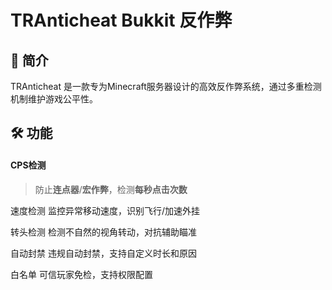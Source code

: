 # TRAnticheat Bukkit 反作弊
## 📖 简介
TRAnticheat 是一款专为Minecraft服务器设计的高效反作弊系统，通过多重检测机制维护游戏公平性。
## 🛠️ 功能
#### CPS检测
> 防止**连点器**/**宏作弊**，检测**每秒点击次数**

速度检测
监控异常移动速度，识别飞行/加速外挂

转头检测
检测不自然的视角转动，对抗辅助瞄准

自动封禁
违规自动封禁，支持自定义时长和原因

白名单
可信玩家免检，支持权限配置
